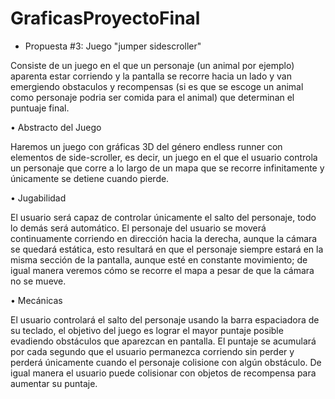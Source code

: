 # GraficasProyectoFinal

- Propuesta #3: Juego "jumper sidescroller"

Consiste de un juego en el que un personaje (un animal por ejemplo) aparenta estar corriendo y la pantalla se recorre hacia un lado y van emergiendo obstaculos y recompensas (si es que se escoge un animal como personaje podria ser comida para el animal) que determinan el puntuaje final.

•	Abstracto del Juego

Haremos un juego con gráficas 3D del género endless runner con elementos de side-scroller, es decir, un juego en el que el usuario controla un personaje que corre a lo largo de un mapa que se recorre infinitamente y únicamente se detiene cuando pierde. 

•	Jugabilidad

El usuario será capaz de controlar únicamente el salto del personaje, todo lo demás será automático. El personaje del usuario se moverá continuamente corriendo en dirección hacia la derecha, aunque la cámara se quedará estática, esto resultará en que el personaje siempre estará en la misma sección de la pantalla, aunque esté en constante movimiento; de igual manera veremos cómo se recorre el mapa a pesar de que la cámara no se mueve. 

•	Mecánicas

El usuario controlará el salto del personaje usando la barra espaciadora de su teclado, el objetivo del juego es lograr el mayor puntaje posible evadiendo obstáculos que aparezcan en pantalla. El puntaje se acumulará por cada segundo que el usuario permanezca corriendo sin perder y perderá únicamente cuando el personaje colisione con algún obstáculo. De igual manera el usuario puede colisionar con objetos de recompensa para aumentar su puntaje.
